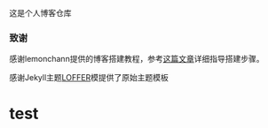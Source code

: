 这是个人博客仓库


### 致谢
感谢lemonchann提供的博客搭建教程，参考[这篇文章]( https://lemonchann.github.io/create_blog_with_github_pages/ )详细指导搭建步骤。

感谢Jekyll主题[LOFFER](https://fromendworld.github.io/LOFFER/)模提供了原始主题模板

# test

